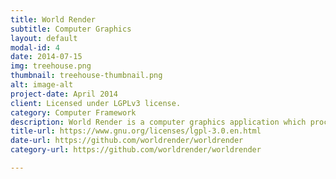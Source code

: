 ```yaml
---
title: World Render
subtitle: Computer Graphics
layout: default
modal-id: 4
date: 2014-07-15
img: treehouse.png
thumbnail: treehouse-thumbnail.png
alt: image-alt
project-date: April 2014
client: Licensed under LGPLv3 license.
category: Computer Framework
description: World Render is a computer graphics application which procedurally generates a planet.
title-url: https://www.gnu.org/licenses/lgpl-3.0.en.html
date-url: https://github.com/worldrender/worldrender
category-url: https://github.com/worldrender/worldrender

---
```


